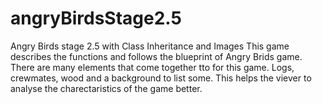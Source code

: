 # angryBirdsStage2.5
Angry Birds stage 2.5 with Class Inheritance and Images
This game describes the functions and follows the blueprint of Angry Brids game. There are many elements that come together tto for this game. Logs, crewmates, wood and a background to list some. This helps the viever to analyse the charectaristics of the game better.